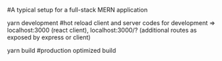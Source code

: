 #A typical setup for a full-stack MERN application

yarn development #hot reload client and server codes for development => localhost:3000 (react client), localhost:3000/? (additional routes as exposed by express or client)

yarn build #production optimized build
